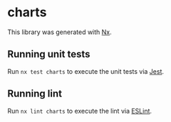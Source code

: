 # charts

This library was generated with [Nx](https://nx.dev).

## Running unit tests

Run `nx test charts` to execute the unit tests via [Jest](https://jestjs.io).

## Running lint

Run `nx lint charts` to execute the lint via [ESLint](https://eslint.org/).

